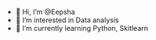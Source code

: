 - 👋 Hi, I’m @Eepsha
- 👀 I’m interested in Data analysis
- 🌱 I’m currently learning Python, Skitlearn
  




<!---
Eepshaa/Eepshaa is a ✨ special ✨ repository because its `README.md` (this file) appears on your GitHub profile.
You can click the Preview link to take a look at your changes.
--->
